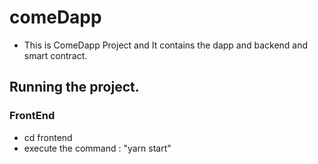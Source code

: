 # comeDapp
- This is ComeDapp Project and It contains the dapp and backend and smart contract.

## Running the project.

### FrontEnd
- cd frontend
- execute the command : "yarn start"
